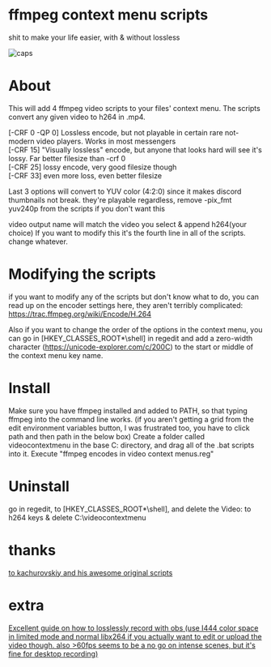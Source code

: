 # ffmpeg context menu scripts
shit to make your life easier, with & without lossless   

![caps](https://user-images.githubusercontent.com/43627353/145680992-1eba1d7a-d820-4491-96e6-8d175fc7d362.png)
# About
This will add 4 ffmpeg video scripts to your files' context menu. The scripts convert any given video to h264 in .mp4.

[-CRF 0 -QP 0] Lossless encode, but not playable in certain rare not-modern video players. Works in most messengers   
[-CRF 15] "Visually lossless" encode, but anyone that looks hard will see it's lossy. Far better filesize than -crf 0   
[-CRF 25] lossy encode, very good filesize though   
[-CRF 33] even more loss, even better filesize

Last 3 options will convert to YUV color (4:2:0) since it makes discord thumbnails not break. they're playable regardless, remove -pix_fmt yuv240p from the scripts if you don't want this

video output name will match the video you select & append h264(your choice)
If you want to modify this it's the fourth line in all of the scripts. change whatever.
# Modifying the scripts
if you want to modify any of the scripts but don't know what to do, you can read up on the encoder settings here, they aren't terribly complicated:
https://trac.ffmpeg.org/wiki/Encode/H.264

Also if you want to change the order of the options in the context menu, you can go in [HKEY_CLASSES_ROOT\*\shell\] in regedit
and add a zero-width character (https://unicode-explorer.com/c/200C) to the start or middle of the context menu key name.
# Install
Make sure you have ffmpeg installed and added to PATH, so that typing ffmpeg into the command line works.
(if you aren't getting a grid from the edit environment variables button, I was frustrated too, you have to click path and then path in the below box)
Create a folder called videocontextmenu in the base C: directory, and drag all of the .bat scripts into it.
Execute "ffmpeg encodes in video context menus.reg"
# Uninstall
go in regedit, to [HKEY_CLASSES_ROOT\*\shell\], and delete the Video: to h264 keys & delete C:\videocontextmenu
# thanks
 [to kachurovskiy and his awesome original scripts](https://github.com/kachurovskiy/VideoContextMenu)
# extra
[Excellent guide on how to losslessly record with obs (use I444 color space in limited mode and normal libx264 if you actually want to edit or upload the video though. also >60fps seems to be a no go on intense scenes, but it's fine for desktop recording)](https://web.archive.org/web/20210411135255/https://www.texpion.com/2018/07/obs-studio-settings-for-best-quality-recording.html)
